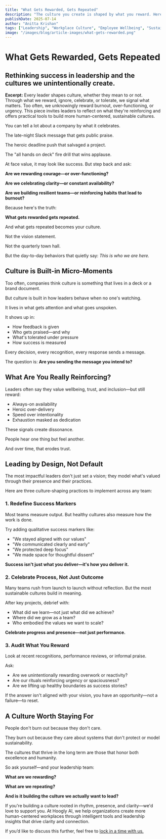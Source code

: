 ```yaml
---
title: "What Gets Rewarded, Gets Repeated"
description: "The culture you create is shaped by what you reward. Here's how to shift success signals for sustainable, human-centered leadership."
publishDate: 2025-07-14
author: "Anitta Krishan"
tags: ["Leadership", "Workplace Culture", "Employee Wellbeing", "Sustainable Work", "Recognition Practices"]
image: "/images/blog/article-images/what-gets-rewarded.png"
---
```


# What Gets Rewarded, Gets Repeated

## Rethinking success in leadership and the cultures we unintentionally create.

**Excerpt:** Every leader shapes culture, whether they mean to or not. Through what we reward, ignore, celebrate, or tolerate, we signal what matters. Too often, we unknowingly reward burnout, over-functioning, or urgency. This piece invites leaders to reflect on what they're reinforcing and offers practical tools to build more human-centered, sustainable cultures.

You can tell a lot about a company by what it celebrates.

The late-night Slack message that gets public praise.

The heroic deadline push that salvaged a project.

The "all hands on deck" fire drill that wins applause.

At face value, it may look like success. But step back and ask:

**Are we rewarding courage—or over-functioning?**

**Are we celebrating clarity—or constant availability?**

**Are we building resilient teams—or reinforcing habits that lead to burnout?**

Because here's the truth:

**What gets rewarded gets repeated.**

And what gets repeated becomes your culture.

Not the vision statement.

Not the quarterly town hall.

But the day-to-day behaviors that quietly say: *This is who we are here.*

## Culture is Built-in Micro-Moments

Too often, companies think culture is something that lives in a deck or a brand document.

But culture is built in how leaders behave when no one's watching.

It lives in what gets attention and what goes unspoken.

It shows up in:

- How feedback is given
- Who gets praised—and why
- What's tolerated under pressure
- How success is measured

Every decision, every recognition, every response sends a message.

The question is: **Are you sending the message you intend to?**

## What Are You Really Reinforcing?

Leaders often say they value wellbeing, trust, and inclusion—but still reward:

- Always-on availability
- Heroic over-delivery
- Speed over intentionality
- Exhaustion masked as dedication

These signals create dissonance.

People hear one thing but feel another.

And over time, that erodes trust.

## Leading by Design, Not Default

The most impactful leaders don't just set a vision; they model what's valued through their presence and their practices.

Here are three culture-shaping practices to implement across any team:

### 1. Redefine Success Markers

Most teams measure output. But healthy cultures also measure how the work is done.

Try adding qualitative success markers like:

- "We stayed aligned with our values"
- "We communicated clearly and early"
- "We protected deep focus"
- "We made space for thoughtful dissent"

**Success isn't just what you deliver—it's how you deliver it.**

### 2. Celebrate Process, Not Just Outcome

Many teams rush from launch to launch without reflection. But the most sustainable cultures build in meaning.

After key projects, debrief with:

- What did we learn—not just what did we achieve?
- Where did we grow as a team?
- Who embodied the values we want to scale?

**Celebrate progress and presence—not just performance.**

### 3. Audit What You Reward

Look at recent recognitions, performance reviews, or informal praise.

Ask:

- Are we unintentionally rewarding overwork or reactivity?
- Are our rituals reinforcing urgency or spaciousness?
- Are we lifting up healthy boundaries as success stories?

If the answer isn't aligned with your vision, you have an opportunity—not a failure—to reset.

## A Culture Worth Staying For

People don't burn out because they don't care.

They burn out because they care about systems that don't protect or model sustainability.

The cultures that thrive in the long term are those that honor both excellence and humanity.

So ask yourself—and your leadership team:

**What are we rewarding?**

**What are we repeating?**

**And is it building the culture we actually want to lead?**

If you're building a culture rooted in rhythm, presence, and clarity—we'd love to support you. At Hoogly AI, we help organizations create more human-centered workplaces through intelligent tools and leadership insights that drive clarity and connection.

If you’d like to discuss this further, feel free to [lock in a time with us.](https://calendly.com/hoogly/30min) 
